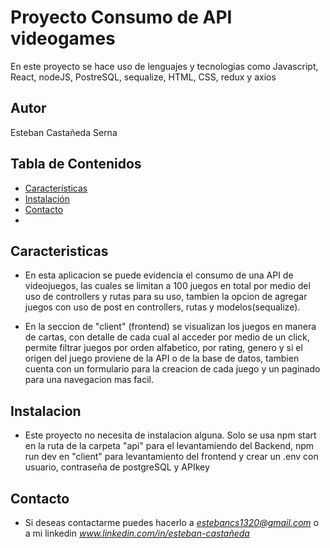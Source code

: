 # Proyecto Consumo de API videogames

En este proyecto se hace uso de lenguajes y tecnologias como Javascript, React, nodeJS, PostreSQL, 
sequalize, HTML, CSS, redux y axios

## Autor
Esteban Castañeda Serna

## Tabla de Contenidos

- [Características](#características)
- [Instalación](#instalación)
- [Contacto](#contacto)
- 

## Caracteristicas

- En esta aplicacion se puede evidencia el consumo de una API de videojuegos, las cuales se limitan a 100 juegos
  en total por medio del uso de controllers y rutas para su uso, tambien la opcion de agregar juegos con
  uso de post en controllers, rutas y modelos(sequalize).

- En la seccion de "client" (frontend) se visualizan los juegos en manera de cartas, con detalle de cada cual
  al acceder por medio de un click, permite filtrar juegos por orden alfabetico, por rating, genero y si el origen
  del juego proviene de la API o de la base de datos, tambien cuenta con un formulario para la creacion de cada juego
  y un paginado para una navegacion mas facil. 


## Instalacion

- Este proyecto no necesita de instalacion alguna. Solo se usa npm start en la ruta de la carpeta "api"
  para el levantamiendo del Backend, npm run dev en "client" para levantamiento del frontend y crear un
  .env con usuario, contraseña de postgreSQL y APIkey


## Contacto

- Si deseas contactarme puedes hacerlo a *estebancs1320@gmail.com* o a mi linkedin *www.linkedin.com/in/esteban-castañeda*


